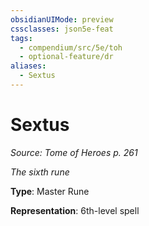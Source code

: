 ```yaml
---
obsidianUIMode: preview
cssclasses: json5e-feat
tags:
  - compendium/src/5e/toh
  - optional-feature/dr
aliases:
  - Sextus
---
```

# Sextus
*Source: Tome of Heroes p. 261*  

*The sixth rune*

**Type**: Master Rune

**Representation**: 6th-level spell